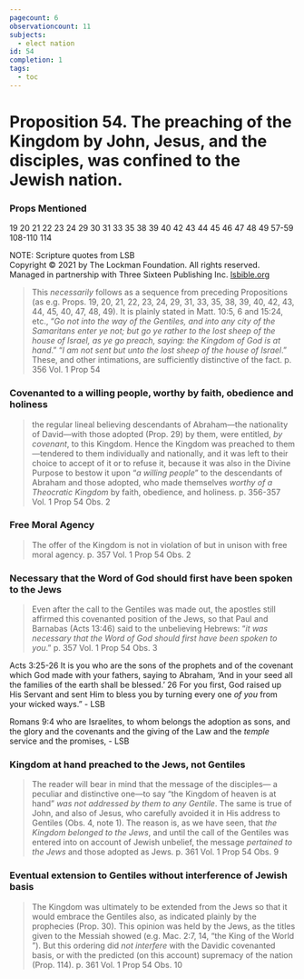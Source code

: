 ```yaml
---
pagecount: 6
observationcount: 11
subjects:
  - elect nation
id: 54
completion: 1
tags:
  - toc
---
```

# Proposition 54. The preaching of the Kingdom by John, Jesus, and the disciples, was confined to the Jewish nation.

### Props Mentioned
19 20 21 22 23 24 29 30 31 33 35 38 39 40 42 43 44 45 46 47 48 49 57-59 108-110 114

NOTE: Scripture quotes from LSB  
Copyright © 2021 by The Lockman Foundation. All rights reserved.  
Managed in partnership with Three Sixteen Publishing Inc. [lsbible.org](https://www.lsbible.org/)

>This *necessarily* follows as a sequence from preceding Propositions (as e.g. Props. 19, 20, 21, 22, 23, 24, 29, 31, 33, 35, 38, 39, 40, 42, 43, 44, 45, 40, 47, 48, 49). It is plainly stated in Matt. 10:5, 6 and 15:24, etc., “*Go not into the way of the Gentiles, and into any city of the Samaritans enter ye not; but go ye rather to the lost sheep of the house of Israel, as ye go preach, saying: the Kingdom of God is at hand*.” “*I am not sent but unto the lost sheep of the house of Israel*.” These, and other intimations, are sufficiently distinctive of the fact.
>p. 356 Vol. 1 Prop 54
### Covenanted to a willing people, worthy by faith, obedience and holiness
>the regular lineal believing descendants of Abraham—the nationality of David—with those adopted (Prop. 29) by them, were entitled, *by covenant*, to this Kingdom. Hence the Kingdom was preached to them—tendered to them individually and nationally, and it was left to their choice to accept of it or to refuse it, because it was also in the Divine Purpose to bestow it upon “*a willing people*” to the descendants of Abraham and those adopted, who made themselves *worthy of a Theocratic Kingdom* by faith, obedience, and holiness.
>p. 356-357 Vol. 1 Prop 54 Obs. 2
### Free Moral Agency
>The offer of the Kingdom is not in violation of but in unison with free moral agency.
>p. 357 Vol. 1 Prop 54 Obs. 2
### Necessary that the Word of God should first have been spoken to the Jews 
>Even after the call to the Gentiles was made out, the apostles still affirmed this covenanted position of the Jews, so that Paul and Barnabas (Acts 13:46) said to the unbelieving Hebrews: “*it was necessary that the Word of God should first have been spoken to you*.”
>p. 357 Vol. 1 Prop 54 Obs. 3

Acts 3:25-26
It is you who are the sons of the prophets and of the covenant which God made with your fathers, saying to Abraham, ‘And in your seed all the families of the earth shall be blessed.’ 26 For you first, God raised up His Servant and sent Him to bless you by turning every one _of you_ from your wicked ways.” - LSB

Romans 9:4
who are Israelites, to whom belongs the adoption as sons, and the glory and the covenants and the giving of the Law and the _temple_ service and the promises, - LSB
### Kingdom at hand preached to the Jews, not Gentiles
>The reader will bear in mind that the message of the disciples— a peculiar and distinctive one—to say “the Kingdom of heaven is at hand” *was not addressed by them to any Gentile*. The same is true of John, and also of Jesus, who carefully avoided it in His address to Gentiles (Obs. 4, note 1). The reason is, as we have seen, that *the Kingdom belonged to the Jews*, and until the call of the Gentiles was entered into on account of Jewish unbelief, the message *pertained to the Jews* and those adopted as Jews.
>p. 361 Vol. 1 Prop 54 Obs. 9
### Eventual extension to Gentiles without interference of Jewish basis
>The Kingdom was ultimately to be extended from the Jews so that it would embrace the Gentiles also, as indicated plainly by the prophecies (Prop. 30). This opinion was held by the Jews, as the titles given to the Messiah showed (e.g. Mac. 2:7, 14, “the King of the World ”). But this ordering did *not interfere* with the Davidic covenanted basis, or with the predicted (on this account) supremacy of the nation (Prop. 114).
>p. 361 Vol. 1 Prop 54 Obs. 10








